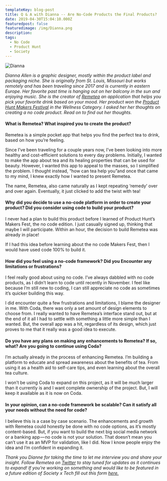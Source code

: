 ```yaml
---
templateKey: blog-post
title: Q & A with Dianna -- Are No-Code Products the Final Products?
date: 2019-04-30T15:04:10.000Z
featuredpost: false
featuredimage: /img/Dianna.png
description: 
tags:
  - No Code 
  - Product Hunt
  - Society 
---
```


![Dianna](/img/dianna.jpg)

*Dianna Allen is a graphic designer, mostly within the product label and packaging niche. She is originally from St. Louis, Missouri but works remotely and has been traveling since 2017 and is currently in eastern Europe. Her favorite past time is hanging out on her balcony in the sun and enjoying music. She is the creator of [Remetea](https://remetea.carrd.co/) an application that helps you pick your favorite drink based on your mood. Her product won the [Product Hunt Makers Festival](https://blog.producthunt.com/120-products-built-with-no-code-4870bed23501) in the Wellness Category. I asked her her thoughts on creating a no code product. Read on to find out her thoughts.*


#### What is Remetea? What inspired you to create the product?

Remetea is a simple pocket app that helps you find the perfect tea to drink, based on how you’re feeling.

Since I’ve been traveling for a couple years now, I’ve been looking into more healthy and cost-efficient solutions to every day problems. Initially, I wanted to make the app about tea and its healing properties that can be used for beauty. However, I wanted this app to appeal to the masses, so I simplified the problem. I thought instead, “how can tea help you”and once that came to my mind, I knew exactly how I wanted to present Remetea.

The name, Remetea, also came naturally as I kept repeating ‘remedy’ over and over again. Eventually, it just clicked to add the twist with tea!

#### Why did you decide to use a no-code platform in order to create your product? Did you consider using code to build your product?

I never had a plan to build this product before I learned of Product Hunt’s Makers Fest, the no code edition. I just casually signed up, thinking that maybe I will participate. Within an hour, the decision to build Remetea was already in place!

If I had this idea before learning about the no code Makers Fest, then I would have used code 100% to build it.



#### How did you feel using a no-code framework? Did you Encounter any limitations or frustrations?

I feel really good about using no code. I’ve always dabbled with no code products, as I didn’t learn to code until recently in November. I feel like because I’m still new to coding, I can still appreciate no code as sometimes it’s quicker building this way.

I did encounter quite a few frustrations and limitations, I blame the designer in me. With Coda, there was only a set amount of design elements to choose from. I really wanted to have Remetea’s interface stand out, but at the end of it all I had to settle with something a little more simple than I wanted. But, the overall app was a hit, regardless of its design, which just proves to me that it really was a good idea to execute.


#### Do you have any plans on making any enhancements to Remetea? If so, what? Are you going to continue using Coda?

I’m actually already in the process of enhancing Remetea. I’m building a platform to educate and spread awareness about the benefits of tea. From using it as a health aid to self-care tips, and even learning about the overall tea culture.

I won’t be using Coda to expand on this project, as it will be much larger than it currently is and I want complete ownership of the project. But, I will keep it available as it is now on Coda.

#### In your opinion, can a no-code framework be scalable? Can it satisfy all your needs without the need for code?

I believe this is a case by case scenario. The enhancements and growth with Remetea could honestly be done with no code options, as it’s mostly content-based. But, if you want to build the next big social media network or a banking app — no code is not your solution. That doesn’t mean you can’t use it as an MVP for validation, like I did. Now I know people enjoy the idea and I’m confident in expanding it.



*Thank you Dianne for taking the time to let me interview you and share your insight. Follow Remetea on [Twitter](https://twitter.com/myremetea) to stay tuned for updates as it continues to expand! If you’re working on something and would like to be featured in a future edition of Society x Tech fill out this form [here.](https://docs.google.com/forms/d/e/1FAIpQLScLkKF6cnloKU8q8fElsCOww6Xna-pLZn_xJwV74EeQM-Rq4g/viewform)*
